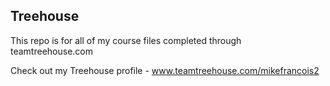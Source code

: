 ## Treehouse

This repo is for all of my course files completed through teamtreehouse.com

Check out my Treehouse profile - www.teamtreehouse.com/mikefrancois2